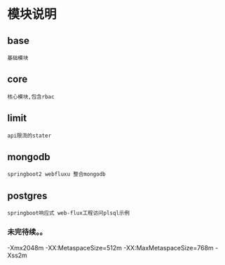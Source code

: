 # 模块说明

## base
    基础模块

## core
    核心模块,包含rbac
 
## limit
    api限流的stater

## mongodb
    springboot2 webfluxu 整合mongodb
    
## postgres
    springboot响应式 web-flux工程访问plsql示例

### 未完待续。。
-Xmx2048m -XX:MetaspaceSize=512m -XX:MaxMetaspaceSize=768m -Xss2m